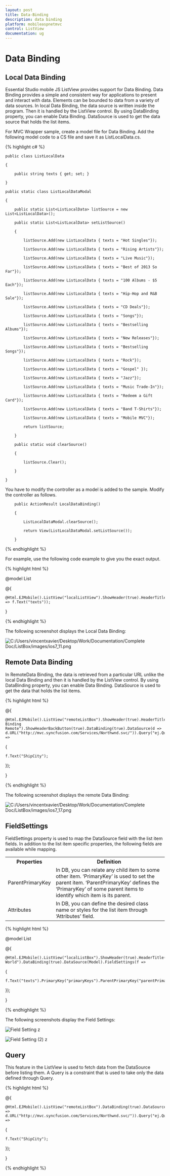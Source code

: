 ```yaml
---
layout: post
title: Data-Binding
description: data binding
platform: mobileaspnetmvc
control: ListView
documentation: ug
---
```


# Data Binding

## Local Data Binding

Essential Studio mobile JS ListView provides support for Data Binding. Data Binding provides a simple and consistent way for applications to present and interact with data. Elements can be bounded to data from a variety of data sources. In local Data Binding, the data source is written inside the program. Then it is handled by the ListView control. By using DataBinding property, you can enable Data Binding. DataSource is used to get the data source that holds the list items.

For MVC Wrapper sample, create a model file for Data Binding. Add the following model code to a CS file and save it as ListLocalData.cs.

{% highlight c# %}

    public class ListLocalData

    {

        public string texts { get; set; }

    }  

    public static class ListLocalDataModal

    {

        public static List<ListLocalData> listSource = new List<ListLocalData>();      

        public static List<ListLocalData> setListSource()

        {

            listSource.Add(new ListLocalData { texts = "Hot Singles"});

            listSource.Add(new ListLocalData { texts = "Rising Artists"});

            listSource.Add(new ListLocalData { texts = "Live Music"});

            listSource.Add(new ListLocalData { texts = "Best of 2013 So Far"});

            listSource.Add(new ListLocalData { texts = "100 Albums - $5 Each"});

            listSource.Add(new ListLocalData { texts = "Hip-Hop and R&B Sale"});

            listSource.Add(new ListLocalData { texts = "CD Deals"});

            listSource.Add(new ListLocalData { texts = "Songs"});

            listSource.Add(new ListLocalData { texts = "Bestselling Albums"});

            listSource.Add(new ListLocalData { texts = "New Releases"});

            listSource.Add(new ListLocalData { texts = "Bestselling Songs"});

            listSource.Add(new ListLocalData { texts = "Rock"});

            listSource.Add(new ListLocalData { texts = "Gospel" });

            listSource.Add(new ListLocalData { texts = "Jazz"});

            listSource.Add(new ListLocalData { texts = "Music Trade-In"});

            listSource.Add(new ListLocalData { texts = "Redeem a Gift Card"});

            listSource.Add(new ListLocalData { texts = "Band T-Shirts"});

            listSource.Add(new ListLocalData { texts = "Mobile MVC"});

            return listSource;

        }

        public static void clearSource()

        {

            listSource.Clear();

        }       

    }

You have to modify the controller as a model is added to the sample. Modify the controller as follows.



        public ActionResult LocalDataBinding()

        {

            ListLocalDataModal.clearSource();

            return View(ListLocalDataModal.setListSource());

        }

{% endhighlight %}

For example, use the following code example to give you the exact output.

{% highlight html %}

@model List<ListLocalData>

@{

    @Html.EJMobile().ListView("localListView").ShowHeader(true).HeaderTitle("Default").ShowHeaderBackButton(true).DataBinding(true).DataSource(Model).FieldSettings(f => f.Text("texts"));

}

{% endhighlight %}

The following screenshot displays the Local Data Binding:

![C:/Users/vincentxavier/Desktop/Work/Documentation/Complete Doc/ListBox/images/ios7_11.png](Data-Binding_images/Data-Binding_img1.png)

## Remote Data Binding

In RemoteData Binding, the data is retrieved from a particular URL unlike the local Data Binding and then it is handled by the ListView control. By using DataBinding property, you can enable Data Binding. DataSource is used to get the data that holds the list items.

{% highlight html %}

@{

    @Html.EJMobile().ListView("remoteListBox").ShowHeader(true).HeaderTitle("Data Binding Remote").ShowHeaderBackButton(true).DataBinding(true).DataSource(d => d.URL("http://mvc.syncfusion.com/Services/Northwnd.svc/")).Query("ej.Query().from('Orders').select('ShipCity').take(5)").FieldSettings(f =>

{

    f.Text("ShipCity");

});

}

{% endhighlight %}

The following screenshot displays the remote Data Binding:

![C:/Users/vincentxavier/Desktop/Work/Documentation/Complete Doc/ListBox/images/ios7_17.png](Data-Binding_images/Data-Binding_img2.png)



## FieldSettings

FieldSettings property is used to map the DataSource field with the list item fields. In addition to the list item specific properties, the following fields are available while mapping.


<table>
<tr>
<th>
Properties</th><th>
Definition</th></tr>
<tr>
<td>
ParentPrimaryKey</td><td>
In DB, you can relate any child item to some other item. ‘PrimaryKey’ is used to set the parent item. ‘ParentPrimaryKey’ defines the ‘PrimaryKey’ of some parent items to identify which item is its parent.</td></tr>
<tr>
<td>
Attributes</td><td>
In DB, you can define the desired class name or styles for the list item through ‘Attributes’ field.</td></tr>
</table>

{% highlight html %}

@model List<FieldSettingsData>

@{

    @Html.EJMobile().ListView("localListBox").ShowHeader(true).HeaderTitle("Music World").DataBinding(true).DataSource(Model).FieldSettings(f =>

{

    f.Text("texts").PrimaryKey("primaryKeys").ParentPrimaryKey("parentPrimaryKeyss").ChildHeaderTitle("Title").ChildHeaderBackButtonText("BackIconText");

});

}

{% endhighlight %}

The following screenshots display the Field Settings:

![Field Setting z](Data-Binding_images/Data-Binding_img3.png)


![Field Setting (2) z](Data-Binding_images/Data-Binding_img4.png)


## Query

This feature in the ListView is used to fetch data from the DataSource before listing them. A Query is a constraint that is used to take only the data defined through Query.

{% highlight html %}

@{

    @Html.EJMobile().ListView("remoteListBox").DataBinding(true).DataSource(d => d.URL("http://mvc.syncfusion.com/Services/Northwnd.svc/")).Query("ej.Query().from('Orders').select('ShipCity').take(5)").FieldSettings(f =>

{

    f.Text("ShipCity");

});

}

{% endhighlight %}


